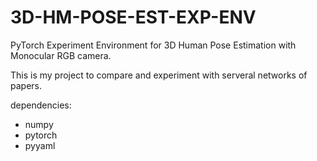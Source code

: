 # 3D-HM-POSE-EST-EXP-ENV
 PyTorch Experiment Environment for 3D Human Pose Estimation with Monocular RGB camera.


This is my project to compare and experiment with serveral networks of papers. 


dependencies:
- numpy
- pytorch
- pyyaml